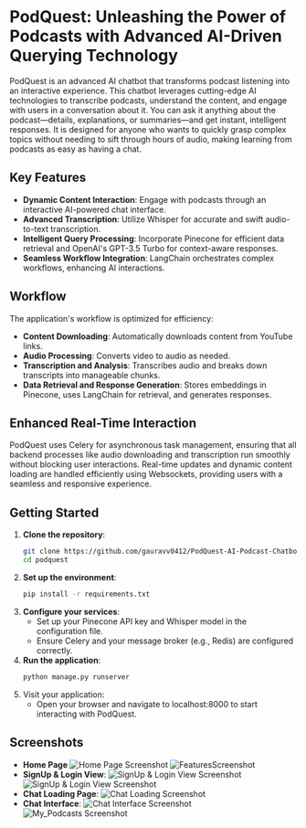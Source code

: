 # PodQuest: Unleashing the Power of Podcasts with Advanced AI-Driven Querying Technology

PodQuest is an advanced AI chatbot that transforms podcast listening into an interactive experience. This chatbot leverages cutting-edge AI technologies to transcribe podcasts, understand the content, and engage with users in a conversation about it. You can ask it anything about the podcast—details, explanations, or summaries—and get instant, intelligent responses. It is designed for anyone who wants to quickly grasp complex topics without needing to sift through hours of audio, making learning from podcasts as easy as having a chat.

## Key Features

- **Dynamic Content Interaction**: Engage with podcasts through an interactive AI-powered chat interface.
- **Advanced Transcription**: Utilize Whisper for accurate and swift audio-to-text transcription.
- **Intelligent Query Processing**: Incorporate Pinecone for efficient data retrieval and OpenAI's GPT-3.5 Turbo for context-aware responses.
- **Seamless Workflow Integration**: LangChain orchestrates complex workflows, enhancing AI interactions.

## Workflow

The application's workflow is optimized for efficiency:
- **Content Downloading**: Automatically downloads content from YouTube links.
- **Audio Processing**: Converts video to audio as needed.
- **Transcription and Analysis**: Transcribes audio and breaks down transcripts into manageable chunks.
- **Data Retrieval and Response Generation**: Stores embeddings in Pinecone, uses LangChain for retrieval, and generates responses.

## Enhanced Real-Time Interaction

PodQuest uses Celery for asynchronous task management, ensuring that all backend processes like audio downloading and transcription run smoothly without blocking user interactions. Real-time updates and dynamic content loading are handled efficiently using Websockets, providing users with a seamless and responsive experience.

## Getting Started

1. **Clone the repository**:
   ```bash
   git clone https://github.com/gauravv0412/PodQuest-AI-Podcast-Chatbot.git
   cd podquest
2. **Set up the environment**:
   ```bash
   pip install -r requirements.txt
3. **Configure your services**:
   - Set up your Pinecone API key and Whisper model in the configuration file.
   - Ensure Celery and your message broker (e.g., Redis) are configured correctly.
4. **Run the application**:
   ```bash
   python manage.py runserver
5. Visit your application:
   - Open your browser and navigate to localhost:8000 to start interacting with PodQuest.
## Screenshots

- **Home Page** ![Home Page Screenshot](screenshots/homepage.png) ![FeaturesScreenshot](screenshots/features.png)
- **SignUp & Login View**: ![SignUp & Login View Screenshot](screenshots/signup.png) ![SignUp & Login View Screenshot](screenshots/login.png)
- **Chat Loading Page**: ![Chat Loading Screenshot](screenshots/loading.png)
- **Chat Interface**: ![Chat Interface Screenshot](screenshots/chat.png) ![My_Podcasts Screenshot](screenshots/list_podcasts.png)

